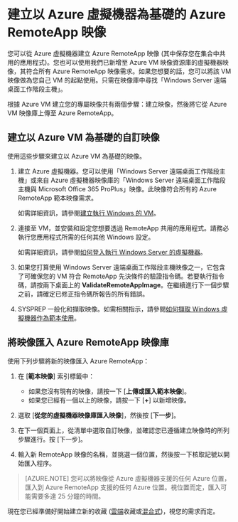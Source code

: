 <properties
    pageTitle="建立以 Azure VM 為基礎的 Azure RemoteApp 映像 | Microsoft Azure"
    description="了解如何開始使用 Azure 虛擬機器來建立 Azure RemoteApp 映像。"
    services="remoteapp"
    documentationCenter=""
    authors="lizap"
    manager="mbaldwin" />

<tags
    ms.service="remoteapp"
    ms.workload="compute"
    ms.tgt_pltfrm="na"
    ms.devlang="na"
    ms.topic="article"
    ms.date="02/05/2016" 
    ms.author="elizapo" />



# 建立以 Azure 虛擬機器為基礎的 Azure RemoteApp 映像

您可以從 Azure 虛擬機器建立 Azure RemoteApp 映像 (其中保存您在集合中共用的應用程式)。您也可以使用我們已新增至 Azure VM 映像資源庫的虛擬機器映像，其符合所有 Azure RemoteApp 映像需求。如果您想要的話，您可以將該 VM 映像做為您自己 VM 的起點使用。只需在映像庫中尋找「Windows Server 遠端桌面工作階段主機」。

根據 Azure VM 建立您的專屬映像共有兩個步驟：建立映像，然後將它從 Azure VM 映像庫上傳至 Azure RemoteApp。

## 建立以 Azure VM 為基礎的自訂映像

使用這些步驟來建立以 Azure VM 為基礎的映像。

1. 建立 Azure 虛擬機器。您可以使用「Windows Server 遠端桌面工作階段主機」或來自 Azure 虛擬機器映像庫的「Windows Server 遠端桌面工作階段主機與 Microsoft Office 365 ProPlus」映像。此映像符合所有的 Azure RemoteApp 範本映像需求。

	如需詳細資訊，請參閱[建立執行 Windows 的 VM](../virtual-machines/virtual-machines-windows-hero-tutorial.md)。

2. 連接至 VM，並安裝和設定您想要透過 RemoteApp 共用的應用程式。請務必執行您應用程式所需的任何其他 Windows 設定。

	如需詳細資訊，請參閱[如何登入執行 Windows Server 的虛擬機器](../virtual-machines/virtual-machines-windows-classic-connect-logon.md)。

3. 如果您打算使用 Windows Server 遠端桌面工作階段主機映像之一，它包含了可確保您的 VM 符合 RemoteApp 先決條件的驗證指令碼。若要執行指令碼，請按兩下桌面上的 **ValidateRemoteAppImage**。在繼續進行下一個步驟之前，請確定已修正指令碼所報告的所有錯誤。

4. SYSPREP 一般化和擷取映像。如需相關指示，請參閱[如何擷取 Windows 虛擬機器作為範本使用](../virtual-machines/virtual-machines-windows-classic-capture-image.md)。



## 將映像匯入 Azure RemoteApp 映像庫

使用下列步驟將新的映像匯入 Azure RemoteApp：

1. 在 [**範本映像**] 索引標籤中：
	- 如果您沒有現有的映像，請按一下 [**上傳或匯入範本映像**]。
	- 如果您已經有一個以上的映像，請按一下 [**+**] 以新增映像。

2. 選取 [**從您的虛擬機器映像庫匯入映像**]，然後按 [**下一步**]。

3. 在下一個頁面上，從清單中選取自訂映像，並確認您已遵循建立映像時的所列步驟進行。按 [下一步]。
4. 輸入新 RemoteApp 映像的名稱，並挑選一個位置，然後按一下核取記號以開始匯入程序。

> [AZURE.NOTE] 您可以將映像從 Azure 虛擬機器支援的任何 Azure 位置，匯入到 Azure RemoteApp 支援的任何 Azure 位置。視位置而定，匯入可能需要多達 25 分鐘的時間。

現在您已經準備好開始建立新的收藏 ([雲端](remoteapp-create-cloud-deployment.md)收藏或[混合式](remoteapp-create-hybrid-deployment.md))，視您的需求而定。

<!---HONumber=AcomDC_0323_2016-->